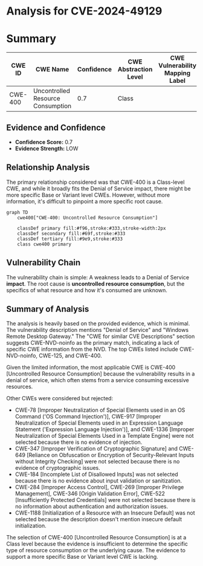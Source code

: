 # Analysis for CVE-2024-49129

# Summary
| CWE ID        | CWE Name                                                                                             | Confidence | CWE Abstraction Level | CWE Vulnerability Mapping Label | CWE-Vulnerability Mapping Notes |
|---------------|------------------------------------------------------------------------------------------------------|------------|-----------------------|---------------------------------|-----------------------------------|
| CWE-400       | Uncontrolled Resource Consumption                                                                 | 0.7        | Class                 |                                 | Discouraged                       |

## Evidence and Confidence

*   **Confidence Score:** 0.7
*   **Evidence Strength:** LOW

## Relationship Analysis
The primary relationship considered was that CWE-400 is a Class-level CWE, and while it broadly fits the Denial of Service impact, there might be more specific Base or Variant level CWEs. However, without more information, it's difficult to pinpoint a more specific root cause.

```mermaid
graph TD
    cwe400["CWE-400: Uncontrolled Resource Consumption"]
    
    classDef primary fill:#f96,stroke:#333,stroke-width:2px
    classDef secondary fill:#69f,stroke:#333
    classDef tertiary fill:#9e9,stroke:#333
    class cwe400 primary
```

## Vulnerability Chain
The vulnerability chain is simple: A weakness leads to a Denial of Service **impact**. The root cause is **uncontrolled resource consumption**, but the specifics of what resource and how it's consumed are unknown.

## Summary of Analysis
The analysis is heavily based on the provided evidence, which is minimal. The vulnerability description mentions "Denial of Service" and "Windows Remote Desktop Gateway." The "CWE for similar CVE Descriptions" section suggests CWE-NVD-noinfo as the primary match, indicating a lack of specific CWE information from the NVD. The top CWEs listed include CWE-NVD-noinfo, CWE-125, and CWE-400.

Given the limited information, the most applicable CWE is CWE-400 [Uncontrolled Resource Consumption] because the vulnerability results in a denial of service, which often stems from a service consuming excessive resources.

Other CWEs were considered but rejected:
*   CWE-78 [Improper Neutralization of Special Elements used in an OS Command ('OS Command Injection')], CWE-917 [Improper Neutralization of Special Elements used in an Expression Language Statement ('Expression Language Injection')], and CWE-1336 [Improper Neutralization of Special Elements Used in a Template Engine] were not selected because there is no evidence of injection.
*   CWE-347 [Improper Verification of Cryptographic Signature] and CWE-649 [Reliance on Obfuscation or Encryption of Security-Relevant Inputs without Integrity Checking] were not selected because there is no evidence of cryptographic issues.
*   CWE-184 [Incomplete List of Disallowed Inputs] was not selected because there is no evidence about input validation or sanitization.
*   CWE-284 [Improper Access Control], CWE-269 [Improper Privilege Management], CWE-346 [Origin Validation Error], CWE-522 [Insufficiently Protected Credentials] were not selected because there is no information about authentication and authorization issues.
*   CWE-1188 [Initialization of a Resource with an Insecure Default] was not selected because the description doesn't mention insecure default initialization.

The selection of CWE-400 [Uncontrolled Resource Consumption] is at a Class level because the evidence is insufficient to determine the specific type of resource consumption or the underlying cause. The evidence to support a more specific Base or Variant level CWE is lacking.